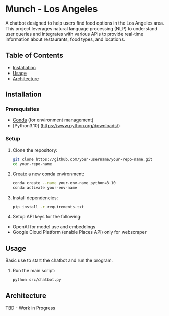 # Munch - Los Angeles

A chatbot designed to help users find food options in the Los Angeles area. This project leverages natural language processing (NLP) to understand user queries and integrates with various APIs to provide real-time information about restaurants, food types, and locations.

## Table of Contents

- [Installation](#installation)
- [Usage](#usage)
- [Architecture](#features)

## Installation

### Prerequisites

- [Conda](https://docs.conda.io/projects/conda/en/latest/user-guide/install/index.html) (for environment management)
- [Python3.10] (https://www.python.org/downloads/)

### Setup

1. Clone the repository:

   ```bash
   git clone https://github.com/your-username/your-repo-name.git
   cd your-repo-name
   ```

2. Create a new conda environment:

   ```bash
   conda create --name your-env-name python=3.10
   conda activate your-env-name
   ```

3. Install dependencies:

   ```bash
   pip install -r requirements.txt
   ```

4. Setup API keys for the following:

- OpenAI for model use and embeddings
- Google Cloud Platform (enable Places API) only for webscraper

## Usage

Basic use to start the chatbot and run the program.

1. Run the main script:

   ```bash
   python src/chatbot.py
   ```

## Architecture

TBD - Work in Progress
